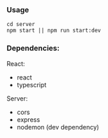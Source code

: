 ### Usage
```
cd server
npm start || npm run start:dev
```


### Dependencies:
React:
  - react
  - typescript

Server:
  - cors
  - express
  - nodemon (dev  dependency)